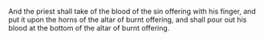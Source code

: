 And the priest shall take of the blood of the sin offering with his finger, and put it upon the horns of the altar of burnt offering, and shall pour out his blood at the bottom of the altar of burnt offering.
